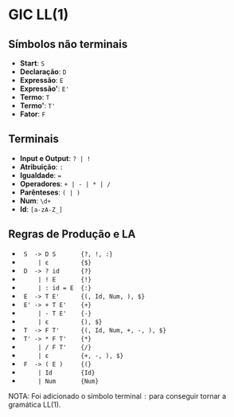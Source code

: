 # GIC LL(1)

## Símbolos não terminais

- **Start**: `S`
- **Declaração**: `D`
- **Expressão**: `E`
- **Expressão'**: `E'`
- **Termo**: `T`
- **Termo'**: `T'`
- **Fator**: `F`

## Terminais

- **Input e Output**: `? | !`
- **Atribuição**: `:`
- **Igualdade**: `=`
- **Operadores**: `+ | - | * | /`
- **Parênteses**: `( | )`
- **Num**: `\d+`
- **Id**: `[a-zA-Z_]`

## Regras de Produção e LA

- ` S  -> D S       {?, !, :}`
- `     | ε         {$}`
- ` D  -> ? id      {?}`
- `     | ! E       {!}`
- `     | : id = E  {:}`
- ` E  -> T E'      {(, Id, Num, ), $}`
- ` E' -> + T E'    {+}`
- `     | - T E'    {-}`
- `     | ε         {), $}`
- ` T  -> F T'      {(, Id, Num, +, -, ), $}`
- ` T' -> * F T'    {*}`
- `     | / F T'    {/}`
- `     | ε         {+, -, ), $}`
- ` F  -> ( E )     {(}`
- `     | Id        {Id}`
- `     | Num       {Num}`

NOTA: Foi adicionado o símbolo terminal `:` para conseguir tornar a gramática LL(1).
